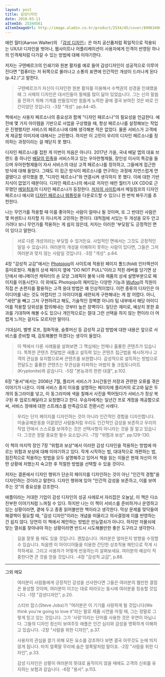 ```yaml
---
layout: post
title: 감성디자인
date: 2018-03-11
aItemId: 25344561
aItemImageUrl: http://image.aladin.co.kr/product/2534/45/cover/8996349852_1.jpg
---
```

애런 월터(Aarron Walter)의  『[감성 디자인](http://www.aladin.co.kr/shop/wproduct.aspx?ItemId=25344561&ttbkey=ttbvdoob0108002&COPYPaper=1)』은 마치 공산품처럼 획일적으로 적용되는 UX/UI 디자인을 벗어나, 웹사이트나 어플리케이션이 사용자에게 인격이 반영된 하나의 인격체처럼 다가갈 수 있는 방법에 대해 이야기한다.

저자는 구텐베르크의 인쇄기와 원본 활자를 예로 들어 감성디자인이 성공적으로 이루어진다면 "컴퓨터는 저 뒤쪽으로 물러나고 소통의 표면에 인간적인 개성이 드러나게 된다(p.42.)"고 말한다.

> 구텐베르크가 자신이 디자인한 원본 활자를 이용해서 수백권의 성경을 인쇄했을 때 그 서체의 디자인은 대서인들이 필체를 많이 닮아 있었습니다. 그는 신의 말씀을 전하기 위해 기계를 만들었지만 힘들게 노력한 끝에 결국 보여진 것은 바로 인간이었던 것입니다. -3장 "개성". pp.44-45.

책에서는 사용자 페르소나의 중요성과 함께 "디자인 페르소나"의 필요성을 언급한다. 예전에 몇 가지 아이템을 기반으로 사업을 구상했을 때, 항상 페르소나를 설정해보는 작업은 진행했지만 서비스의 페르소나에 대해 생각해본 적은 없었다. 물론 서비스가 고객에게 제공할 이미지에 대해서는 고민했다. 하지만 이 고민이 우리의 디자인 페르소나를 정의하는 과정이라는 걸 깨닫지 못 했다.

디자인 페르소나를 접한 게 이번이 처음은 아니다. 2017년 가을, 국내 배달 앱의 대표 브랜드 중 하나인 [배달의 민족](https://www.baemin.com/)을 서비스하고 있는 우아한형제들, 장인성 이사의 특강을 들으며 우아한형제들이 자사 서비스의 대상 고객 페르소나를 정의하고, 그들에게 접근한 방식에 대해 들었다. 그때도 이 접근 방식이 페르소나를 연구하는 과정에 자연스럽게 연결됐다고 생각했을 뿐, "디자인 페르소나"와 연결시켜 생각하지 못 했다. 이에 대한 기반 지식이 없었기 때문이다. 디자인 페르소나의 예시로 저자인 애런 월터가 UX CDO로 근무했던 [메일침프](http://mailchimp.com/)의 디자인 페르소나가 등장한다. [저자의 사이트](http://aarronwalter.com/)에서 메일침프의 디자인 페르소나 예시와 [디자인 페르소나 템플릿](http://aarronwalter.com/design-personas/)을 다운로드할 수 있으니 한 번씩 봐두기를 추천한다.

나는 무언가를 적용할 때 이를 좋아하는 사람이 얼마나 될 것이며, 또 그 반대인 사람은 몇 퍼센트나 차지할 지 지나치게 고민하는 편이다. 대척점에 서있는 두 개성을 모두 안고 가려다 보니 무언가를 적용하는 게 쉽지 않은데, 저자는 이러한 '부딪힘'도 긍정적인 면이 있다고 말한다.

> 서로 다른 개성끼리는 부딪힐 수 있거든요. 사업적인 면에서는 그것도 긍정적인 일일 수 있습니다. 여러분의 개성을 이해하지 못하는 사람이 있다면, 그들은 그저 여러분과 맞지 않는 사람일 것입니다. -3장 "개성". p.64.

4장 "감성적 교감"에서는 [Photojojo](http://photojojo.com/)의 사이트에 적용된 페이지 폴드(fold) 인터랙션이 흥미로웠다. 제품의 상세 페이지 옆에 "DO NOT PULL"이라고 적힌 레버를 당기면 상단에서 애니메이션 캐릭터의 손 모양 그래픽이 불쑥 나와 제품의 상세 설명부분으로 페이지를 이동시킨다. 이 외에도 Photojojo의 재미있는 다양한 기능과 [Wufoo](https://www.wufoo.com)의 직원이 직접 쓴 손편지를 활용하는 고객 응대 방법은 꽤 인상적이었다. 이런 종류의 디자인은 아이디어를 내는 것도 어렵지만 그 아이디어를 세련되게 구현해내는 게 참 어렵다. 아니, "세련"을 빼고 그저 구현하려고 해도, 기술적인 장벽뿐 아니라 팀 내부에서 해당 아이디어를 적용할 당위성을 합의해내는 것부터 높은 장벽이다. 일단은 재미로, 예상치 못한 효과를 기대하며 해볼 수도 있으나 개인적으로는 절대 그런 선택을 하지 않는 편이라 더 어렵게 느끼는 걸지도 모르지만 말이다.

기대심리, 벨벳 로프, 점화작용, 슬롯머신 등 감성적 교감 방법에 대한 내용은 앞으로 서비스를 준비할 때, 검토해볼만 하겠다는 생각이 들었다.

> 이 책에서 다룬 사례들을 살펴보면 그 핵심에는 언제나 훌륭한 콘텐츠가 있습니다. 똑똑한 콘텐츠 전달법은 새롭고 설득력 있는 콘텐츠 접근법을 제시하거나 고객의 관심을 유지함으로써 콘텐츠를 보완합니다. 감성적으로 설득하는 방법으로 전달도는 훌륭한 콘텐츠는 무관심을 타파하는 마법의 돌 크립토나이트(Kryptonite)와 같습니다. -5장 "본능과의 한판 대결", p.102.

6장 "용서"에서는 2006년 7월, 플리커 서비스가 3시간동안 저장과 관련한 오류를 겪은 이야기가 나온다. 이때 서비스 중지 이유를 설명하는 페이지에 플리커의 로고와 닮은 두 개의 동그라미를 넣고, 이 동그라미에 색을 칠해서 사진을 찍어뒀다가 서비스가 정상 복구된 후 업로드해달라고 요청했다고 한다. 우승자에게는 일년간 프로 계정을 제공함으로써, 서비스 장애에 대한 스트레스를 만족감으로 전환시킨 사례다.

> 우리는 단지 페이지를 디자인하는 것이 아니라 인간적인 경험을 디자인합니다. 미술공예운동을 이끌었던 사람들처럼 우리도 인간적인 감성을 보존하고 우리의 작업 안에서 스스로를 보여주는 것은 선택사항이 아니라는 것을 잘 알고 있습니다. 그것은 정말 중요한 필수 요소입니다. -7장 "위험과 보상". pp.129-130.

이 책의 마지막 장인 7장 "위험과 보상"에서 이러한 감성 디자인을 적용하는 방법에 따르는 위험과 보상에 대해 이야기하고 있다. 작게 시작하는 법, 대대적으로 개편하는 법, 점진적으로 적용하는 방법을 모두 설명해주고 있어서 책을 읽는 이들은 현재 자신이 어떤 상황에 처했는지 숙고한 후 적절한 방법을 선택할 수 있을 것이다.

저자는 결론에서 디자인 행위가 단순히 페이지를 디자인하는 것이 아닌 "인간적 경험"을 디자인하는 것이라고 말한다. 디자인 행위에 있어 "인간적 감성을 보존하고, 이를 보여주는 것"의 중요성을 강조한다.

애플이라는 거대한 기업이 감성 디자인의 성공 사례로서 자리잡은 오늘날, 이 책은 다소 진부한 이야기처럼 느껴질 수 있다. 하지만 나는 이 책이 서비스를 준비하거나 운영하고 있는 상황이라면, 곁에 두고 종종 읽어볼만한 책이라고 생각한다. 막상 문제를 맞닥들여 해결책이 필요할 때, "감성 디자인"이라는 개념을 떠올리고 의사결정에 이를 반영하는 건 쉽지 않다. 당연히 이 책에서 제안하는 방법은 만능열쇠가 아니다. 하지만 자물쇠에 맞는 열쇠를 찾아내야 하는 상황이라면 반드시 시도해볼만한 좋은 도구라고 생각한다.

> 길을 잘못 들 때도 있을 것입니다. 괜찮습니다. 여러분은 얼마든지 방향을 수정할 수 있습니다. 처음엔 이 아이디어들을 이용한 간단한 상호작용 패턴으로 작게 시작하세요. 그리고 사용자가 어떻게 반응하는지 살펴보세요. 여러분의 예상이 적중한다면 큰 것을 얻을 것입니다. -4장 "감성적 교감", p.88.

---

그외 메모

> 여러분이 사람들에게 긍정적인 감성을 선사한다면 그들은 여러분의 웹만한 결점은 용성할 것이며, 여러분이 이끄는 대로 따라오는 동시에 여러분을 칭송할 것입니다. -1장 "감성디자인", p.20.
>
> 스티브 잡스(Steve Jobs)가 "여러분은 이 기기를 사랑하게 될 것입니다(We think you're going to love it"라는 말로 제품 시연을 마칠 때, 그는 정말로 그렇게 믿고 있는 것입니다. 그가 '사랑'이라는 단어를 사용한 것은 우연이 아닙니다. 그들의 디자인 정신이 보여주듯 애플은 인간 심리와 감성을 명확하게 이해하고 있습니다. -2장 "사람을 위한 디자인", p.37.
>
> 사용자의 관심을 끌기 위해 모든 요소를 강조하다 보면 결국 아무것도 눈에 띄지 않게 됩니다. 마치 얼룩말 무리에 숨은 얼룩말처럼 말이죠. -2장 "사람을 위한 디자인", p.33.
>
> 감성 디자인은 상황이 여러분의 뜻대로 움직이지 않을 때에도 고객의 신뢰를 유지하는 보험과 같습니다. -6장 "용서". p.113.
